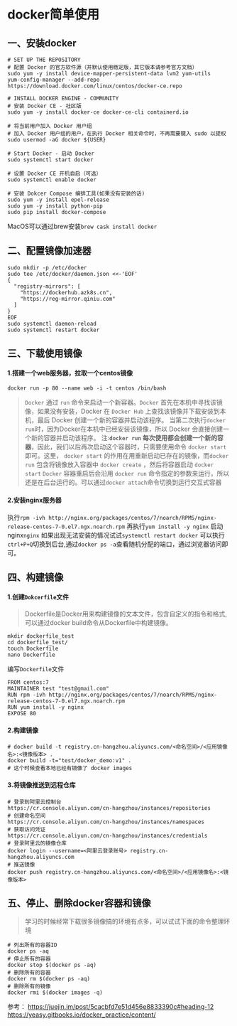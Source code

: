 # docker简单使用

## 一、安装docker

```shell
# SET UP THE REPOSITORY
# 配置 Docker 的官方软件源（并默认使用稳定版，其它版本请参考官方文档）
sudo yum -y install device-mapper-persistent-data lvm2 yum-utils
yum-config-manager --add-repo https://download.docker.com/linux/centos/docker-ce.repo

# INSTALL DOCKER ENGINE - COMMUNITY
# 安装 Docker CE - 社区版
sudo yum -y install docker-ce docker-ce-cli containerd.io

# 将当前用户加入 Docker 用户组
# 加入 Docker 用户组的用户，在执行 Docker 相关命令时，不再需要键入 sudo 以提权
sudo usermod -aG docker ${USER}

# Start Docker - 启动 Docker
sudo systemctl start docker

# 设置 Docker CE 开机自启（可选）
sudo systemctl enable docker

# 安装 Dokcer Compose 编排工具(如果没有安装的话)
sudo yum -y install epel-release
sudo yum -y install python-pip
sudo pip install docker-compose
```

MacOS可以通过brew安装`brew cask install docker`

## 二、配置镜像加速器

```shell
sudo mkdir -p /etc/docker
sudo tee /etc/docker/daemon.json <<-'EOF'
{
  "registry-mirrors": [
    "https://dockerhub.azk8s.cn",
    "https://reg-mirror.qiniu.com"
  ]
}
EOF
sudo systemctl daemon-reload
sudo systemctl restart docker
```

## 三、下载使用镜像

#### 1.搭建一个web服务器，拉取一个centos镜像

`docker run -p 80 --name web -i -t centos /bin/bash`

> `Docker` 通过 `run` 命令来启动一个新容器。`Docker` 首先在本机中寻找该镜像，如果没有安装，Docker 在 `Docker Hub` 上查找该镜像并下载安装到本机，最后 Docker 创建一个新的容器并启动该程序。
> 当第二次执行`docker run`时，因为Docker在本机中已经安装该镜像，所以 Docker 会直接创建一个新的容器并启动该程序。
> 注:**`docker run` 每次使用都会创建一个新的容器**，因此，我们以后再次启动这个容器时，只需要使用命令 `docker start`  即可。这里， `docker start` 的作用在用重新启动已存在的镜像，而`docker run` 包含将镜像放入容器中 `docker create` ，然后将容器启动 `docker start`
> `Docker` 容器重启后会沿用 `docker run` 命令指定的参数来运行，所以还是在后台运行的。可以通过`docker attach`命令切换到运行交互式容器

#### 2.安装nginx服务器

执行`rpm -ivh http://nginx.org/packages/centos/7/noarch/RPMS/nginx-release-centos-7-0.el7.ngx.noarch.rpm`
再执行`yum install -y nginx`
启动nginx`nginx`
如果出现无法安装的情况试试`systemctl restart docker`
可以执行`ctrl+P+Q`切换到后台,通过`docker ps -a`查看随机分配的端口，通过浏览器访问即可。

## 四、构建镜像

#### 1.创建`Dokcerfile`文件

> Dockerfile是Docker用来构建镜像的文本文件，包含自定义的指令和格式, 可以通过docker build命令从Dockerfile中构建镜像。

```shell
mkdir dockerfile_test
cd dockerfile_test/
touch Dockerfile
nano Dockerfile
```

编写`Dockerfile`文件

```shell
FROM centos:7
MAINTAINER test "test@gmail.com"
RUN rpm -ivh http://nginx.org/packages/centos/7/noarch/RPMS/nginx-release-centos-7-0.el7.ngx.noarch.rpm
RUN yum install -y nginx
EXPOSE 80
```

#### 2.构建镜像

```shell
# docker build -t registry.cn-hangzhou.aliyuncs.com/<命名空间>/<应用镜像名>:<镜像版本> .
docker build -t="test/docker_demo:v1" .
# 这个时候查看本地已经有镜像了 docker images
```

#### 3.将镜像推送到远程仓库

```shell
# 登录到阿里云控制台
https://cr.console.aliyun.com/cn-hangzhou/instances/repositories
# 创建命名空间
https://cr.console.aliyun.com/cn-hangzhou/instances/namespaces
# 获取访问凭证
https://cr.console.aliyun.com/cn-hangzhou/instances/credentials
# 登录阿里云的镜像仓库
docker login --username=<阿里云登录账号> registry.cn-hangzhou.aliyuncs.com
# 推送镜像
docker push registry.cn-hangzhou.aliyuncs.com/<命名空间>/<应用镜像名>:<镜像版本>
```

## 五、停止、删除docker容器和镜像

> 学习的时候经常下载很多镜像搞的环境有点多，可以试试下面的命令整理环境

```shell
# 列出所有的容器ID
docker ps -aq
# 停止所有的容器
docker stop $(docker ps -aq)
# 删除所有的容器
docker rm $(docker ps -aq)
# 删除所有的镜像
docker rmi $(docker images -q)
```

参考：
https://juejin.im/post/5cacbfd7e51d456e8833390c#heading-12
https://yeasy.gitbooks.io/docker_practice/content/
